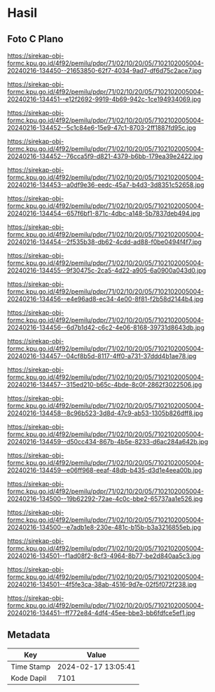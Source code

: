 # Hasil

## Foto C Plano

https://sirekap-obj-formc.kpu.go.id/4f92/pemilu/pdpr/71/02/10/20/05/7102102005004-20240216-134450--21653850-62f7-4034-9ad7-df6d75c2ace7.jpg

https://sirekap-obj-formc.kpu.go.id/4f92/pemilu/pdpr/71/02/10/20/05/7102102005004-20240216-134451--e12f2692-9919-4b69-942c-1ce194934069.jpg

https://sirekap-obj-formc.kpu.go.id/4f92/pemilu/pdpr/71/02/10/20/05/7102102005004-20240216-134452--5c1c84e6-15e9-47c1-8703-2ff1887fd95c.jpg

https://sirekap-obj-formc.kpu.go.id/4f92/pemilu/pdpr/71/02/10/20/05/7102102005004-20240216-134452--76cca5f9-d821-4379-b6bb-179ea39e2422.jpg

https://sirekap-obj-formc.kpu.go.id/4f92/pemilu/pdpr/71/02/10/20/05/7102102005004-20240216-134453--a0df9e36-eedc-45a7-b4d3-3d8351c52658.jpg

https://sirekap-obj-formc.kpu.go.id/4f92/pemilu/pdpr/71/02/10/20/05/7102102005004-20240216-134454--657f6bf1-871c-4dbc-a148-5b7837deb494.jpg

https://sirekap-obj-formc.kpu.go.id/4f92/pemilu/pdpr/71/02/10/20/05/7102102005004-20240216-134454--2f535b38-db62-4cdd-ad88-f0be0494f4f7.jpg

https://sirekap-obj-formc.kpu.go.id/4f92/pemilu/pdpr/71/02/10/20/05/7102102005004-20240216-134455--9f30475c-2ca5-4d22-a905-6a0900a043d0.jpg

https://sirekap-obj-formc.kpu.go.id/4f92/pemilu/pdpr/71/02/10/20/05/7102102005004-20240216-134456--e4e96ad8-ec34-4e00-8f81-f2b58d2144b4.jpg

https://sirekap-obj-formc.kpu.go.id/4f92/pemilu/pdpr/71/02/10/20/05/7102102005004-20240216-134456--6d7b1d42-c6c2-4e06-8168-39731d8643db.jpg

https://sirekap-obj-formc.kpu.go.id/4f92/pemilu/pdpr/71/02/10/20/05/7102102005004-20240216-134457--04cf8b5d-8117-4ff0-a731-37ddd4b1ae78.jpg

https://sirekap-obj-formc.kpu.go.id/4f92/pemilu/pdpr/71/02/10/20/05/7102102005004-20240216-134457--315ed210-b65c-4bde-8c0f-2862f3022506.jpg

https://sirekap-obj-formc.kpu.go.id/4f92/pemilu/pdpr/71/02/10/20/05/7102102005004-20240216-134458--8c96b523-3d8d-47c9-ab53-1305b826dff8.jpg

https://sirekap-obj-formc.kpu.go.id/4f92/pemilu/pdpr/71/02/10/20/05/7102102005004-20240216-134459--d50cc434-867b-4b5e-8233-d6ac284a642b.jpg

https://sirekap-obj-formc.kpu.go.id/4f92/pemilu/pdpr/71/02/10/20/05/7102102005004-20240216-134459--e06ff968-eeaf-48db-b435-d3d1e4eea00b.jpg

https://sirekap-obj-formc.kpu.go.id/4f92/pemilu/pdpr/71/02/10/20/05/7102102005004-20240216-134500--19b62292-72ae-4c0c-bbe2-65737aa1e526.jpg

https://sirekap-obj-formc.kpu.go.id/4f92/pemilu/pdpr/71/02/10/20/05/7102102005004-20240216-134500--e7adb1e8-230e-481c-b15b-b3a3216855eb.jpg

https://sirekap-obj-formc.kpu.go.id/4f92/pemilu/pdpr/71/02/10/20/05/7102102005004-20240216-134501--f1ad08f2-8cf3-4964-8b77-be2d840aa5c3.jpg

https://sirekap-obj-formc.kpu.go.id/4f92/pemilu/pdpr/71/02/10/20/05/7102102005004-20240216-134501--4f5fe3ca-38ab-4516-9d7e-02f5f072f238.jpg

https://sirekap-obj-formc.kpu.go.id/4f92/pemilu/pdpr/71/02/10/20/05/7102102005004-20240216-134451--ff772e84-4df4-45ee-bbe3-bb6fdfce5ef1.jpg


## Metadata

| Key        | Value               |
| ---------- | ------------------- |
| Time Stamp | 2024-02-17 13:05:41 |
| Kode Dapil | 7101                |



